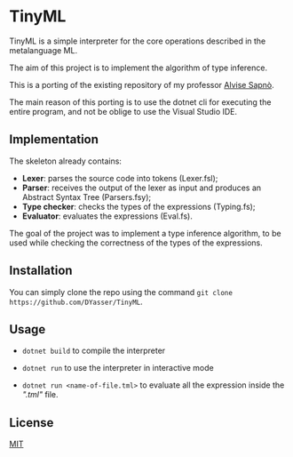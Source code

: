 # TinyML
TinyML is a simple interpreter for the core operations described in the metalanguage ML.

The aim of this project is to implement the algorithm of type inference.

This is a porting of the existing repository of my professor [Alvise Sapnò](https://github.com/alvisespano/FL-unipd-2021-22).

The main reason of this porting is to use the dotnet cli for executing the entire program, and not be oblige to use the Visual Studio IDE.

## Implementation
The skeleton already contains:
- **Lexer**: parses the source code into tokens (Lexer.fsl);
- **Parser**: receives the output of the lexer as input and produces an Abstract Syntax Tree (Parsers.fsy);
- **Type checker**: checks the types of the expressions (Typing.fs);
- **Evaluator**: evaluates the expressions (Eval.fs).

The goal of the project was to implement a type inference algorithm, to be used while checking the correctness of the types of the expressions.

## Installation
You can simply clone the repo using the command `git clone https://github.com/DYasser/TinyML`.

## Usage

* `dotnet build` to compile the interpreter

* `dotnet run` to use the interpreter in interactive mode

* `dotnet run <name-of-file.tml>` to evaluate all the expression inside the *".tml"* file.

## License
[MIT](https://choosealicense.com/licenses/mit/)
